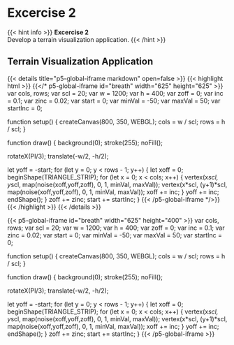 # Excercise 2

{{< hint info >}}
**Excercise 2**  
Develop a terrain visualization application.
{{< /hint >}}

## Terrain Visualization Application
{{< details title="p5-global-iframe markdown" open=false >}}
{{< highlight html >}}
{{</* p5-global-iframe id="breath" width="625" height="625" >}}
    var cols, rows;
    var scl = 20;
    var w = 1200;
    var h = 400;
    var zoff = 0;
    var inc = 0.1;
    var zinc = 0.02;
    var start = 0;
    var minVal = -50;
    var maxVal = 50;
    var startInc = 0;

function setup() {
  createCanvas(800, 350, WEBGL);
  cols = w / scl;
  rows = h / scl;
}

function draw() {
  background(0);
  stroke(255);
  noFill();
  
  rotateX(PI/3);
  translate(-w/2, -h/2);
  
  let yoff = -start;
  for (let y = 0; y < rows - 1; y++) {
    let xoff = 0;
    beginShape(TRIANGLE_STRIP);
    for (let x = 0; x < cols; x++) {
      vertex(x*scl, y*scl, map(noise(xoff,yoff,zoff), 0, 1, minVal, maxVal));
      vertex(x*scl, (y+1)*scl, map(noise(xoff,yoff,zoff), 0, 1, minVal, maxVal));
      xoff += inc;
    }
    yoff += inc;
    endShape();
  }
  zoff += zinc;
  start += startInc;
}
{{< /p5-global-iframe */>}}
{{< /highlight >}}
{{< /details >}}


{{< p5-global-iframe id="breath" width="625" height="400" >}}
    var cols, rows;
    var scl = 20;
    var w = 1200;
    var h = 400;
    var zoff = 0;
    var inc = 0.1;
    var zinc = 0.02;
    var start = 0;
    var minVal = -50;
    var maxVal = 50;
    var startInc = 0;

function setup() {
  createCanvas(800, 350, WEBGL);
  cols = w / scl;
  rows = h / scl;
}

function draw() {
  background(0);
  stroke(255);
  noFill();
  
  rotateX(PI/3);
  translate(-w/2, -h/2);
  
  let yoff = -start;
  for (let y = 0; y < rows - 1; y++) {
    let xoff = 0;
    beginShape(TRIANGLE_STRIP);
    for (let x = 0; x < cols; x++) {
      vertex(x*scl, y*scl, map(noise(xoff,yoff,zoff), 0, 1, minVal, maxVal));
      vertex(x*scl, (y+1)*scl, map(noise(xoff,yoff,zoff), 0, 1, minVal, maxVal));
      xoff += inc;
    }
    yoff += inc;
    endShape();
  }
  zoff += zinc;
  start += startInc;
}
{{< /p5-global-iframe >}}
